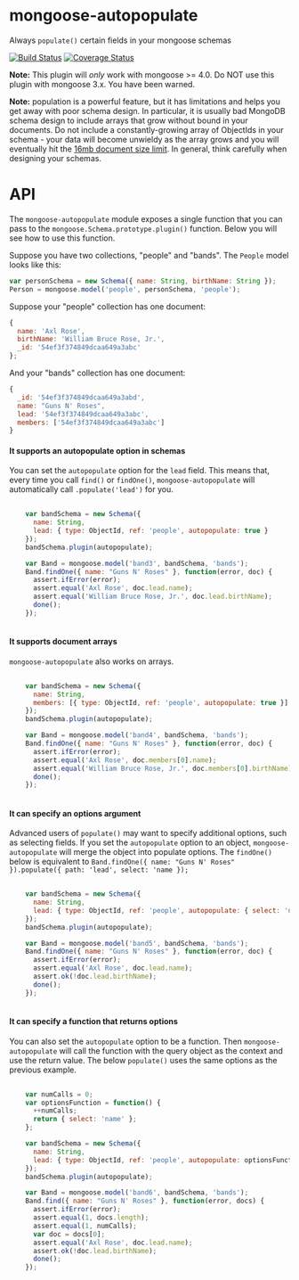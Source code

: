 # mongoose-autopopulate

Always `populate()` certain fields in your mongoose schemas

[![Build Status](https://travis-ci.org/mongodb-js/mongoose-autopopulate.svg?branch=master)](https://travis-ci.org/mongodb-js/mongoose-autopopulate)
[![Coverage Status](https://coveralls.io/repos/mongodb-js/mongoose-autopopulate/badge.svg?branch=master)](https://coveralls.io/r/mongodb-js/mongoose-autopopulate?branch=master)

**Note:** This plugin will *only* work with mongoose >= 4.0. Do NOT use
this plugin with mongoose 3.x. You have been warned.

**Note:** population is a powerful feature, but it has limitations and
helps you get away with poor schema design.  In particular, it is usually
bad MongoDB schema design to include arrays that grow without bound in
your documents. Do not include a constantly-growing array of ObjectIds
in your schema - your data will become unwieldy as the array grows and
you will eventually hit the [16mb document size limit](http://docs.mongodb.org/manual/reference/limits/#BSON-Document-Size).
In general, think carefully when designing your schemas.

# API

The `mongoose-autopopulate` module exposes a single function that you can
pass to the `mongoose.Schema.prototype.plugin()` function. Below you will
see how to use this function.

Suppose you have two collections, "people" and "bands". The `People` model
looks like this:

```javascript
var personSchema = new Schema({ name: String, birthName: String });
Person = mongoose.model('people', personSchema, 'people');
```

Suppose your "people" collection has one document:

```javascript
{
  name: 'Axl Rose',
  birthName: 'William Bruce Rose, Jr.',
  _id: '54ef3f374849dcaa649a3abc'
};
```

And your "bands" collection has one document:

```javascript
{
  _id: '54ef3f374849dcaa649a3abd',
  name: "Guns N' Roses",
  lead: '54ef3f374849dcaa649a3abc',
  members: ['54ef3f374849dcaa649a3abc']
}
```
#### It supports an autopopulate option in schemas


You can set the `autopopulate` option for the `lead` field.
This means that, every time you call `find()` or `findOne()`,
`mongoose-autopopulate` will automatically call `.populate('lead')`
for you.


```javascript
    
    var bandSchema = new Schema({
      name: String,
      lead: { type: ObjectId, ref: 'people', autopopulate: true }
    });
    bandSchema.plugin(autopopulate);

    var Band = mongoose.model('band3', bandSchema, 'bands');
    Band.findOne({ name: "Guns N' Roses" }, function(error, doc) {
      assert.ifError(error);
      assert.equal('Axl Rose', doc.lead.name);
      assert.equal('William Bruce Rose, Jr.', doc.lead.birthName);
      done();
    });
  
```

#### It supports document arrays


`mongoose-autopopulate` also works on arrays.


```javascript
    
    var bandSchema = new Schema({
      name: String,
      members: [{ type: ObjectId, ref: 'people', autopopulate: true }]
    });
    bandSchema.plugin(autopopulate);

    var Band = mongoose.model('band4', bandSchema, 'bands');
    Band.findOne({ name: "Guns N' Roses" }, function(error, doc) {
      assert.ifError(error);
      assert.equal('Axl Rose', doc.members[0].name);
      assert.equal('William Bruce Rose, Jr.', doc.members[0].birthName);
      done();
    });
  
```

#### It can specify an options argument


Advanced users of `populate()` may want to specify additional
options, such as selecting fields. If you set the `autopopulate`
option to an object, `mongoose-autopopulate` will merge the object
into populate options. The `findOne()` below is equivalent to
`Band.findOne({ name: "Guns N' Roses" }).populate({ path: 'lead', select: 'name });`


```javascript
    
    var bandSchema = new Schema({
      name: String,
      lead: { type: ObjectId, ref: 'people', autopopulate: { select: 'name' } }
    });
    bandSchema.plugin(autopopulate);

    var Band = mongoose.model('band5', bandSchema, 'bands');
    Band.findOne({ name: "Guns N' Roses" }, function(error, doc) {
      assert.ifError(error);
      assert.equal('Axl Rose', doc.lead.name);
      assert.ok(!doc.lead.birthName);
      done();
    });
  
```

#### It can specify a function that returns options


You can also set the `autopopulate` option to be a function.
Then `mongoose-autopopulate` will call the function with
the query object as the context and use the return value.
The below `populate()` uses the same options as the previous
example.


```javascript
    
    var numCalls = 0;
    var optionsFunction = function() {
      ++numCalls;
      return { select: 'name' };
    };

    var bandSchema = new Schema({
      name: String,
      lead: { type: ObjectId, ref: 'people', autopopulate: optionsFunction }
    });
    bandSchema.plugin(autopopulate);

    var Band = mongoose.model('band6', bandSchema, 'bands');
    Band.find({ name: "Guns N' Roses" }, function(error, docs) {
      assert.ifError(error);
      assert.equal(1, docs.length);
      assert.equal(1, numCalls);
      var doc = docs[0];
      assert.equal('Axl Rose', doc.lead.name);
      assert.ok(!doc.lead.birthName);
      done();
    });
  
```

